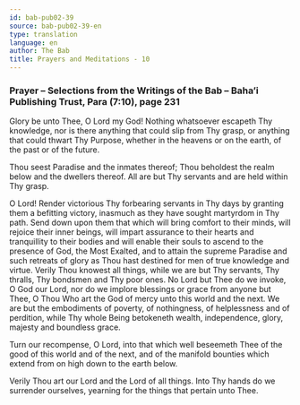```yaml
---
id: bab-pub02-39
source: bab-pub02-39-en
type: translation
language: en
author: The Bab
title: Prayers and Meditations - 10
---
```

### Prayer – Selections from the Writings of the Bab – Baha’i Publishing Trust, Para (7:10), page 231

Glory be unto Thee, O Lord my God! Nothing whatsoever escapeth Thy knowledge, nor is there anything that could slip from Thy grasp, or anything that could thwart Thy Purpose, whether in the heavens or on the earth, of the past or of the future.

Thou seest Paradise and the inmates thereof; Thou beholdest the realm below and the dwellers thereof. All are but Thy servants and are held within Thy grasp.

O Lord! Render victorious Thy forbearing servants in Thy days by granting them a befitting victory, inasmuch as they have sought martyrdom in Thy path. Send down upon them that which will bring comfort to their minds, will rejoice their inner beings, will impart assurance to their hearts and tranquillity to their bodies and will enable their souls to ascend to the presence of God, the Most Exalted, and to attain the supreme Paradise and such retreats of glory as Thou hast destined for men of true knowledge and virtue. Verily Thou knowest all things, while we are but Thy servants, Thy thralls, Thy bondsmen and Thy poor ones. No Lord but Thee do we invoke, O God our Lord, nor do we implore blessings or grace from anyone but Thee, O Thou Who art the God of mercy unto this world and the next. We are but the embodiments of poverty, of nothingness, of helplessness and of perdition, while Thy whole Being betokeneth wealth, independence, glory, majesty and boundless grace.

Turn our recompense, O Lord, into that which well beseemeth Thee of the good of this world and of the next, and of the manifold bounties which extend from on high down to the earth below.

Verily Thou art our Lord and the Lord of all things. Into Thy hands do we surrender ourselves, yearning for the things that pertain unto Thee.